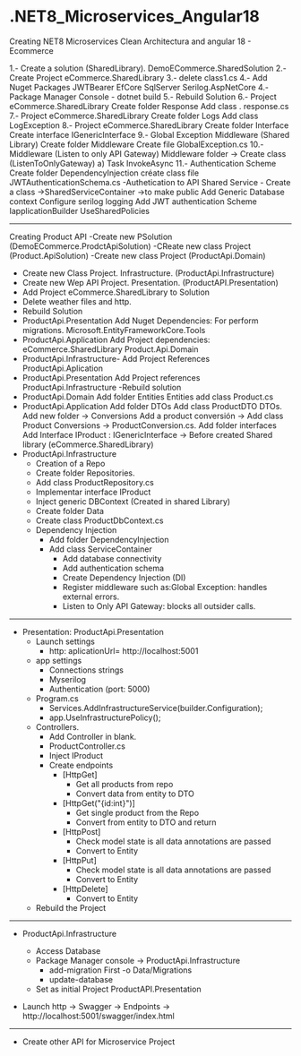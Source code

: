 # .NET8_Microservices_Angular18
Creating NET8 Microservices Clean Architectura and angular 18 - Ecommerce

1.- Create a solution (SharedLibrary). DemoECommerce.SharedSolution
2.- Create Project eCommerce.SharedLibrary
3.- delete class1.cs
4.- Add Nuget Packages
	JWTBearer
	EfCore
	SqlServer
	Serilog.AspNetCore
4.- Package Manager Console
	- dotnet build
5.- Rebuild Solution
6.- Project eCommerce.SharedLibrary
	Create folder Response
	Add class . response.cs
7.- Project eCommerce.SharedLibrary
	Create folder Logs
	Add class LogException
8.- Project eCommerce.SharedLibrary
	Create folder Interface
	Create interface IGenericInterface
9.- Global Exception Middleware (Shared Library)
	Create folder Middleware
	Create file GlobalException.cs
10.- Middleware (Listen to only API Gateway)
	Middleware folder -> Create class (ListenToOnlyGateway)
	a) Task InvokeAsync
11.- Authentication Scheme
	Create folder DependencyInjection
	créate class file JWTAuthenticationSchema.cs
	-Authetication to API
	Shared Service - Create a class ->SharedServiceContainer ->to make public
		Add Generic Database context
		Configure serilog logging
		Add JWT authentication Scheme
		IapplicationBuilder UseSharedPolicies

-------------------------------------------------------
Creating Product API
-Create new PSolution (DemoECommerce.ProdctApiSolution)
-CReate new class Project (Product.ApiSolution)
-Create new class Project (ProductApi.Domain)
- Create new Class Project. Infrastructure. (ProductApi.Infrastructure)
- Create new Wep API Project. Presentation. (ProductAPI.Presentation)
- Add Project eCommerce.SharedLibrary to Solution
- Delete weather files and http.
- Rebuild Solution
- ProductApi.Presentation
	Add Nuget Dependencies:
		For perform migrations. Microsoft.EntityFrameworkCore.Tools
- ProductApi.Application
	Add Project dependencies:
		eCommerce.SharedLibrary
		Product.Api.Domain
- ProductApi.Infrastructure-
	Add Project References
		ProductApi.Aplication
- ProductApi.Presentation
	Add Project references
		ProductApi.Infrastructure
-Rebuild solution
- ProductApi.Domain
	Add folder Entities
	Entities add class Product.cs
- ProductApi.Application
	Add folder DTOs
	Add class ProductDTO
	DTOs.
		Add  new folder -> Conversions
		Add a product conversión -> Add class Product Conversions -> ProductConversion.cs.
	Add folder interfaces
	Add Interface IProduct : IGenericInterface<Product> -> Before created Shared library (eCommerce.SharedLibrary)
- ProductApi.Infrastructure
	- Creation of a Repo 
	- Create folder Repositories.
	- Add class ProductRepository.cs
	- Implementar interface IProduct
	- Inject generic DBContext (Created in shared Library)
	- Create folder Data
	- Create class ProductDbContext.cs
	- Dependency Injection
		- Add folder DependencyInjection
		- Add class ServiceContainer
			- Add database connectivity
			- Add authentication schema
			- Create Dependency Injection (DI)
			- Register middleware such as:Global Exception: handles external errors.
			- Listen to Only API Gateway: blocks all outsider calls.
------------------------------------------------------------------
- Presentation: ProductApi.Presentation 
	- Launch settings
		- http: aplicationUrl= http://localhost:5001
	- app settings
		- Connections strings
		- Myserilog
		- Authentication (port: 5000)
	- Program.cs
		- Services.AddInfrastructureService(builder.Configuration);
		- app.UseInfrastructurePolicy();
	- Controllers.
		- Add Controller in blank.
		- ProductController.cs
		- Inject IProduct
		- Create endpoints
			- [HttpGet]
				- Get all products from repo
				- Convert data from entity to DTO
			- [HttpGet("{id:int}")]
				- Get single product from the Repo
				- Convert from entity to DTO and return
			- [HttpPost]
				- Check model state is all data annotations are passed
				- Convert to Entity
			- [HttpPut]
				- Check model state is all data annotations are passed
				- Convert to Entity
			- [HttpDelete]
				- Convert to Entity
	- Rebuild the Project
-------------------------------------------------------
- ProductApi.Infrastructure
	- Access Database	
	- Package Manager console -> ProductApi.Infrastructure
		- add-migration First -o Data/Migrations
		- update-database
	- Set as initial Project ProductAPI.Presentation

- Launch http -> Swagger -> Endpoints -> http://localhost:5001/swagger/index.html
-----------------------------------------------
- Create other API for Microservice Project		
	

	
	
	


